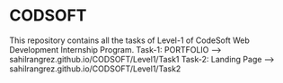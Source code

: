 # CODSOFT
This repository contains all the tasks of Level-1 of CodeSoft Web Development Internship Program.
Task-1: PORTFOLIO --> sahilrangrez.github.io/CODSOFT/Level1/Task1
Task-2: Landing Page --> sahilrangrez.github.io/CODSOFT/Level1/Task2

